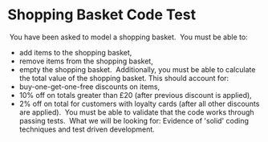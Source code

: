 # Shopping Basket Code Test 
​
You have been asked to model a shopping basket. 
​
You must be able to:
* add items to the shopping basket,
* remove items from the shopping basket,
* empty the shopping basket.
​
Additionally, you must be able to calculate the total value of the shopping basket. This should account for:
* buy-one-get-one-free discounts on items,
* 10% off on totals greater than £20 (after previous discount is applied),
* 2% off on total for customers with loyalty cards (after all other discounts are applied). 
​
You must be able to validate that the code works through passing tests.
​
What we will be looking for: 
Evidence of 'solid' coding techniques and test driven development.
